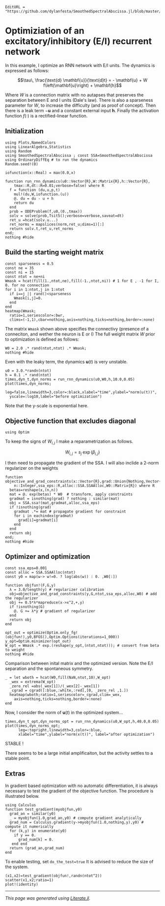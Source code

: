 ```@meta
EditURL = "https://github.com/dylanfesta/SmoothedSpectralAbscissa.jl/blob/master/examples/03_EI.jl"
```

# Optimiziation of an excitatory/inhibitory (E/I) recurrent network

In this example, I optimize an RNN network with E/I units.
The dynamics is expressed as follows:
```math
\tau\, \frac{\text{d} \mathbf{u}}{\text{d}t} = - \mathbf{u} +
W f\left(\mathbf{u}\right) + \mathbf{h}
```
Where $W$ is a connection matrix with no autapses that preserves the separation
between E and I units (Dale's law). There is also a sparseness parameter for $W$,
to increase the difficulty (and as proof of concept).
Then there is a leak term $-\mathbf{u}$
and a constant external input $\mathbf{h}$. Finally the activation function
$f\left( \cdot \right)$ is a rectified-linear function.

## Initialization

````@example 03_EI
using Plots,NamedColors
using LinearAlgebra,Statistics
using Random
using SmoothedSpectralAbscissa ; const SSA=SmoothedSpectralAbscissa
using OrdinaryDiffEq # to run the dynamics
Random.seed!(0)

iofunction(x::Real) = max(0.0,x)

function run_rnn_dynamics(u0::Vector{R},W::Matrix{R},h::Vector{R},
    tmax::R,dt::R=0.01;verbose=false) where R
  f = function (du,u,p,t)
    mul!(du,W,iofunction.(u))
    @. du = du - u + h
    return du
  end
  prob = ODEProblem(f,u0,(0.,tmax))
  solv = solve(prob,Tsit5();verbose=verbose,saveat=dt)
  ret_u =hcat(solv.u...)
  ret_norms = mapslices(norm,ret_u;dims=1)[:]
  return solv.t,ret_u,ret_norms
end;
nothing #hide
````

## Build the starting weight matrix

````@example 03_EI
const sparseness = 0.5
const ne = 35
const ni = 15
const ntot = ne+ni
Wmask = hcat(fill(1.,ntot,ne),fill(-1.,ntot,ni)) # 1 for E , -1 for I, 0. for no connection
for i in 1:ntot,j in 1:ntot
  if i==j || rand()<sparseness
    Wmask[i,j]=0.
  end
end
heatmap(Wmask;
  ratio=1,seriescolor=:bwr,
  clims=(-1,1),cbar=nothing,axis=nothing,ticks=nothing,border=:none)
````

The matrix `Wmask` shown above specifies the connectivy
(presence of a conneciton, and wether the neuron is E or I)
The full weight matrix $W$ prior to optimization is defined as follows:

````@example 03_EI
W0 = 2.0 .* rand(ntot,ntot) .* Wmask;
nothing #hide
````

Even with the leaky term, the dynamics $\mathbf{u}(t)$ is very unstable.

````@example 03_EI
u0 = 3.0.*randn(ntot)
h = 0.1 .* rand(ntot)
times,dyn_t,dyn_norms = run_rnn_dynamics(u0,W0,h,10.0,0.05)
plot(times,dyn_norms;
  leg=false,linewidth=3,color=:black,xlabel="time",ylabel="norm(u(t))",
  yscale=:log10,label="before optimization")
````

Note that the y-scale is exponential here.

## Objective function that excludes diagonal

````@example 03_EI
using Optim
````

To keep the signs of $W_{i,j}$ I make a reparametrization as follows.
```math
W_{i,j} = s_j \; \exp\left(\beta_{i,j}\right)
```
I then need to propagate the gradient of the SSA. I will also inclide a
2-norm regularizer on the weights

````@example 03_EI
function objective_and_grad_constraints(x::Vector{R},grad::Union{Nothing,Vector{R}},
    n::Integer,ssa_eps::R,alloc::SSA.SSAAlloc,W0::Matrix{R}) where R
  betas=reshape(x,(n,n))
  mat = @. exp(betas) * W0  # transform, apply constraints
  gradmat = isnothing(grad) ? nothing : similar(mat)
  obj = SSA.ssa!(mat,gradmat,alloc,ssa_eps)
  if !isnothing(grad)
    gradmat .*= mat # propagate gradient for constraint
    for i in eachindex(gradmat)
      grad[i]=gradmat[i]
    end
  end
  return obj
end;
nothing #hide
````

## Optimizer and optimization

````@example 03_EI
const ssa_eps=0.001
const alloc = SSA.SSAAlloc(ntot)
const y0 = map(w-> w!=0. ? log(abs(w)) : 0. ,W0[:])

function objfun!(F,G,y)
  λ = 3.0/length(y) # regularizer calibration
  obj=objective_and_grad_constraints(y,G,ntot,ssa_eps,alloc,W0) # add the regularizer
  obj += 0.5*λ*mapreduce(x->x^2,+,y)
  if !isnothing(G)
    @. G += λ*y # gradient of regularizer
  end
  return obj
end

opt_out = optimize(Optim.only_fg!(objfun!),y0,BFGS(),Optim.Options(iterations=1_000))
y_opt=Optim.minimizer(opt_out)
W_opt = Wmask .* exp.(reshape(y_opt,(ntot,ntot))); # convert from beta to weight
nothing #hide
````

Comparison between inital matrix and the optimized version.
Note the E/I separation and the spontaneous symmetry.

````@example 03_EI
_ = let wboth = hcat(W0,fill(NaN,ntot,10),W_opt)
  _wex = extrema(W_opt)
  _zero_rel =abs(_wex[1])/(_wex[2]-_wex[1])
  _cgrad = cgrad([:blue,:white,:red],[0, _zero_rel ,1.])
  heatmap(wboth;ratio=1,seriescolor=_cgrad,clim=_wex,
    axis=nothing,ticks=nothing,border=:none)
end
````

Now, I consider the norm of $\mathbf u(t)$ in the optimized system...

````@example 03_EI
times,dyn_t_opt,dyn_norms_opt = run_rnn_dynamics(u0,W_opt,h,40.0,0.05)
plot(times,dyn_norms_opt;
      leg=:topright,linewidth=3,color=:blue,
      xlabel="time",ylabel="norm(x(t))", label="after optimization")
````

STABLE !

There seems to be a large initial amplificaiton, but the activity settles to a stable point.

## Extras

In gradient based optimization with no automatic differentiation, it is
always necessary to test the gradient of the objective function.
The procedure is illustrated below.

````@example 03_EI
using Calculus
function test_gradient(myobjfun,y0)
  grad_an = similar(y0)
  _ = myobjfun(1.0,grad_an,y0) # compute gradient analytically
  grad_num = Calculus.gradient(y->myobjfun(1.0,nothing,y),y0) # compute it numerically
  for (k,y) in enumerate(y0)
    if y == 0.
      grad_num[k] = 0.
   end end
  return (grad_an,grad_num)
end
````

To enable testing, set `do_the_test=true`
It is advised to reduce the size of the system.

````@example 03_EI
(x1,x2)=test_gradient(objfun!,randn(ntot^2))
scatter(x1,x2;ratio=1)
plot!(identity)
````

---

*This page was generated using [Literate.jl](https://github.com/fredrikekre/Literate.jl).*

